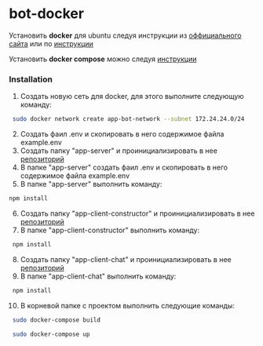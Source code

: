 # bot-docker
<p>Установить <b>docker</b> для ubuntu следуя инструкции из <a href="https://docs.docker.com/engine/install/ubuntu" target="_blank">оффициального сайта</a> или по <a href="https://timeweb.cloud/tutorials/docker/kak-ustanovit-docker-na-ubuntu-22-04" target="_blank">инструкции</a></p>
<p>Установить <b>docker compose</b> можно следуя <a href="https://docs.docker.com/compose/install/" target="_blank">инструкции</a></p>

### Installation
1. Создать новую сеть для docker, для этого выполните следующую команду:
```bash
 sudo docker network create app-bot-network --subnet 172.24.24.0/24
```

2. Создать фаил .env и скопировать в него содержимое файла example.env
3. Создать папку "app-server" и проинициализировать в нее [репозиторий](https://github.com/Artem-28/bot-server.git)
4. В папке "app-server" создать фаил .env и скопировать в него содержимое файла example.env
5. В папке "app-server" выполнить команду:
 ```bash
 npm install
```
6. Создать папку "app-client-constructor" и проинициализировать в нее [репозиторий](https://github.com/Artem-28/bot-client-constructor)
7. В папке "app-client-constructor" выполнить команду:
```bash
 npm install
```
8. Создать папку "app-client-chat" и проинициализировать в нее [репозиторий](https://github.com/Artem-28/bot-client-chat)
9. В папке "app-client-chat" выполнить команду:
```bash
 npm install
```
10. В корневой папке с проектом выполнить следующие команды:
```bash
 sudo docker-compose build
```
```bash
 sudo docker-compose up
```


